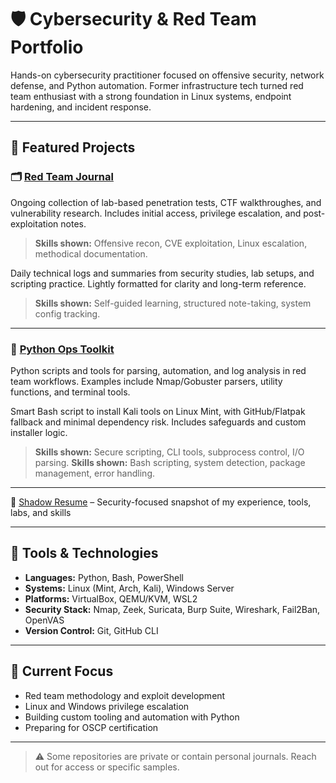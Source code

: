 # 🛡️ Cybersecurity & Red Team Portfolio

Hands-on cybersecurity practitioner focused on offensive security, network defense, and Python automation. Former infrastructure tech turned red team enthusiast with a strong foundation in Linux systems, endpoint hardening, and incident response.

---

## 🔗 Featured Projects

### 🗂️ [Red Team Journal](https://github.com/mermehr/journal)
Ongoing collection of lab-based penetration tests, CTF walkthroughes, and vulnerability research. Includes initial access, privilege escalation, and post-exploitation notes.

> **Skills shown:** Offensive recon, CVE exploitation, Linux escalation, methodical documentation.

Daily technical logs and summaries from security studies, lab setups, and scripting practice. Lightly formatted for clarity and long-term reference.

> **Skills shown:** Self-guided learning, structured note-taking, system config tracking.
---

### 🐍 [Python Ops Toolkit](https://github.com/mermehr/custom-python-scripts)
Python scripts and tools for parsing, automation, and log analysis in red team workflows. Examples include Nmap/Gobuster parsers, utility functions, and terminal tools.

Smart Bash script to install Kali tools on Linux Mint, with GitHub/Flatpak fallback and minimal dependency risk. Includes safeguards and custom installer logic.

> **Skills shown:** Secure scripting, CLI tools, subprocess control, I/O parsing.
> **Skills shown:** Bash scripting, system detection, package management, error handling.

---

📄 [Shadow Resume](https://github.com/mermehr/journal/blob/main/shadow-resume.md) – Security-focused snapshot of my experience, tools, labs, and skills

---

## 🧰 Tools & Technologies

- **Languages:** Python, Bash, PowerShell
- **Systems:** Linux (Mint, Arch, Kali), Windows Server
- **Platforms:** VirtualBox, QEMU/KVM, WSL2
- **Security Stack:** Nmap, Zeek, Suricata, Burp Suite, Wireshark, Fail2Ban, OpenVAS
- **Version Control:** Git, GitHub CLI

---

## 📅 Current Focus

- Red team methodology and exploit development  
- Linux and Windows privilege escalation  
- Building custom tooling and automation with Python  
- Preparing for OSCP certification

---

> ⚠️ Some repositories are private or contain personal journals. Reach out for access or specific samples.

